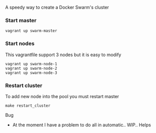 A speedy way to create a Docker Swarm's cluster

### Start master
```
vagrant up swarm-master
```

### Start nodes
This vagrantfile support 3 nodes but it is easy to modify
```
vagrant up swarm-node-1
vagrant up swarm-node-2
vagrant up swarm-node-3
```

### Restart cluster
To add new node into the pool you must restart master
```
make restart_cluster
```

Bug
* At the moment I have a problem to do all in automatic.. WIP.. Helps
